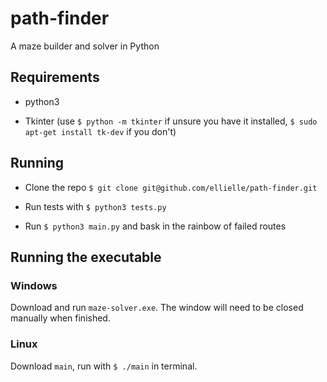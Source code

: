 # path-finder

A maze builder and solver in Python

## Requirements

- python3

- Tkinter (use `$ python -m tkinter` if unsure you have it installed, `$ sudo apt-get install tk-dev` if you don't)

## Running

- Clone the repo `$ git clone git@github.com/ellielle/path-finder.git`

- Run tests with `$ python3 tests.py`

- Run `$ python3 main.py` and bask in the rainbow of failed routes

## Running the executable

### Windows

Download and run `maze-solver.exe`. The window will need to be closed manually when finished.

### Linux

Download `main`, run with `$ ./main` in terminal.
